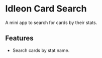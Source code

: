 # Idleon Card Search

A mini app to search for cards by their stats.

## Features

- Search cards by stat name.
